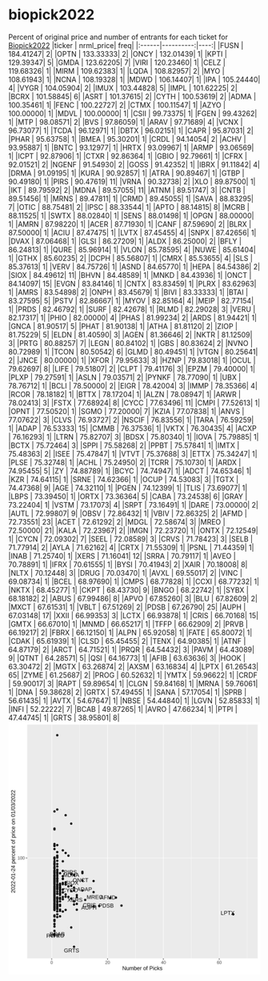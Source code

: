 # biopick2022
Percent of original price and number of entrants for each ticket for [Biopick2022](https://twitter.com/hashtag/Biopick2022)
|ticker | nrml_price| freq|
|:------|----------:|----:|
|FUSN   |  184.41247|    2|
|OPTN   |  133.33333|    2|
|ONCY   |  132.01439|    1|
|KPTI   |  129.39347|    5|
|GMDA   |  123.62205|    7|
|VIRI   |  120.23460|    1|
|CELZ   |  119.68326|    1|
|MIRM   |  109.62383|    1|
|LQDA   |  108.82957|    2|
|MYO    |  108.61943|    1|
|NCNA   |  108.19328|    1|
|MDWD   |  106.14407|    1|
|IPA    |  105.24440|    4|
|VYGR   |  104.05904|    2|
|IMUX   |  103.44828|    5|
|IMPL   |  101.62225|    2|
|BCRX   |  101.58845|    6|
|ASRT   |  101.37615|    2|
|CYTH   |  100.53619|    2|
|ADMA   |  100.35461|    1|
|FENC   |  100.22727|    2|
|CTMX   |  100.11547|    1|
|AZYO   |  100.00000|    1|
|MDVL   |  100.00000|    1|
|CSII   |   99.73375|    1|
|FGEN   |   99.43262|    1|
|MTP    |   98.08571|    2|
|BVS    |   97.86059|    1|
|ARAV   |   97.71689|    4|
|VCNX   |   96.73077|    1|
|TCDA   |   96.12971|    1|
|DBTX   |   96.02151|    1|
|CAPR   |   95.87031|    2|
|PHAR   |   95.63758|    1|
|BMEA   |   95.30201|    1|
|CRDL   |   94.14054|    2|
|ACHV   |   93.95887|    1|
|BNTC   |   93.12977|    1|
|HRTX   |   93.09967|    1|
|ARMP   |   93.06569|    1|
|ICPT   |   92.87906|    1|
|CTXR   |   92.86364|    1|
|GBIO   |   92.79661|    1|
|CFRX   |   92.01521|    2|
|NGENF  |   91.54930|    2|
|GOSS   |   91.42352|    1|
|IBRX   |   91.11842|    4|
|DRMA   |   91.09195|    1|
|KURA   |   90.92857|    1|
|ATRA   |   90.89467|    1|
|GTBP   |   90.49180|    1|
|PIRS   |   90.47619|   11|
|VRNA   |   90.32738|    2|
|XLO    |   89.87500|    1|
|IKT    |   89.79592|    2|
|MDNA   |   89.57055|   11|
|ATNM   |   89.51747|    3|
|CNTB   |   89.51456|    1|
|MRNS   |   89.47811|    1|
|CRMD   |   89.45055|    1|
|SAVA   |   88.83295|    7|
|OTIC   |   88.75481|    2|
|IPSC   |   88.33544|    1|
|APTO   |   88.14815|    8|
|MCRB   |   88.11525|    1|
|SWTX   |   88.02840|    1|
|SENS   |   88.01498|    1|
|OPGN   |   88.00000|    1|
|AMRN   |   87.98220|    1|
|ACER   |   87.71930|    1|
|CANF   |   87.59690|    2|
|BLRX   |   87.50000|    1|
|ACIU   |   87.47475|    1|
|LVTX   |   87.45455|    4|
|SNPX   |   87.42656|    1|
|DVAX   |   87.06468|    1|
|GLSI   |   86.27209|    1|
|ALDX   |   86.25000|    2|
|BFLY   |   86.24813|    1|
|QURE   |   85.96914|    1|
|VLON   |   85.78595|    4|
|NUWE   |   85.61404|    1|
|GTHX   |   85.60235|    2|
|DCPH   |   85.56807|    1|
|CMRX   |   85.53655|    4|
|SLS    |   85.37613|    1|
|VERV   |   84.75726|    1|
|ASND   |   84.65770|    1|
|HEPA   |   84.54386|    2|
|SIOX   |   84.49612|   11|
|BHVN   |   84.48589|    1|
|MNKD   |   84.43936|    1|
|ONCT   |   84.14097|   15|
|EVGN   |   83.84146|    1|
|CNTX   |   83.83459|    1|
|PLRX   |   83.62963|    1|
|AMRS   |   83.54898|    2|
|ONPH   |   83.45679|    1|
|BIVI   |   83.33333|    1|
|BTAI   |   83.27595|    5|
|PSTV   |   82.86667|    1|
|MYOV   |   82.85164|    4|
|MEIP   |   82.77154|    1|
|PRDS   |   82.46792|    1|
|SURF   |   82.42678|    1|
|RLMD   |   82.29028|    3|
|VERU   |   82.17317|    1|
|PHIO   |   82.00000|    4|
|PHAS   |   81.99234|    2|
|ARDS   |   81.94421|    1|
|GNCA   |   81.90517|    5|
|PHAT   |   81.90138|    1|
|ATHA   |   81.81120|    2|
|ZIOP   |   81.75229|    5|
|ELDN   |   81.40590|    3|
|AGEN   |   81.36646|    2|
|NKTR   |   81.12509|    3|
|PRTG   |   80.88257|    7|
|LEGN   |   80.84102|    1|
|GBS    |   80.83624|    2|
|NVNO   |   80.72989|    1|
|TCON   |   80.50542|    6|
|GLMD   |   80.49451|    1|
|VTGN   |   80.25641|    2|
|JNCE   |   80.00000|    1|
|XFOR   |   79.95633|    3|
|HZNP   |   79.83018|    1|
|OCUL   |   79.62697|    8|
|LIFE   |   79.51807|    2|
|CLPT   |   79.41176|    3|
|EPZM   |   79.40000|    1|
|PLXP   |   79.27591|    1|
|ASLN   |   79.03571|    2|
|PYNKF  |   78.77090|    1|
|UBX    |   78.76712|    1|
|BCLI   |   78.50000|    2|
|EIGR   |   78.42004|    3|
|IMMP   |   78.35366|    4|
|RCOR   |   78.18182|    1|
|BTTX   |   78.17204|    1|
|ALZN   |   78.08947|    1|
|ARWR   |   78.02413|    3|
|FSTX   |   77.68924|    8|
|CYCC   |   77.63496|   11|
|CMPI   |   77.52613|    1|
|OPNT   |   77.50520|    1|
|SGMO   |   77.20000|    7|
|KZIA   |   77.07838|    1|
|ANVS   |   77.07622|    3|
|CLVS   |   76.93727|    2|
|NSCIF  |   76.83556|    1|
|TARA   |   76.59259|    1|
|ADAP   |   76.53333|   15|
|CMMB   |   76.37536|    1|
|VKTX   |   76.30435|    4|
|ACXP   |   76.16293|    1|
|LTRN   |   75.82707|    3|
|BDSX   |   75.80340|    1|
|IOVA   |   75.79885|    1|
|BCTX   |   75.72464|    3|
|SPPI   |   75.58268|    2|
|PPBT   |   75.57841|    1|
|IMTX   |   75.48363|    2|
|ISEE   |   75.47847|    1|
|VTVT   |   75.37688|    3|
|ETTX   |   75.34247|    1|
|PLSE   |   75.32748|    1|
|ACHL   |   75.24950|    2|
|TCRR   |   75.10730|    1|
|ARDX   |   74.95455|    5|
|ZY     |   74.88789|    1|
|BCYC   |   74.74947|    1|
|ADCT   |   74.65346|    1|
|KZR    |   74.64115|    1|
|SRNE   |   74.62366|    1|
|OCUP   |   74.53083|    3|
|TGTX   |   74.47368|    9|
|AGE    |   74.32110|    1|
|PGEN   |   74.12399|    1|
|TLIS   |   73.69077|    1|
|LBPS   |   73.39450|    1|
|ORTX   |   73.36364|    5|
|CABA   |   73.24538|    6|
|GRAY   |   73.22404|    1|
|VSTM   |   73.17073|    4|
|SRPT   |   73.16491|    1|
|DARE   |   73.00000|    2|
|AUTL   |   72.99807|    9|
|OBSV   |   72.86432|    1|
|VBIV   |   72.86325|    2|
|AFMD   |   72.73551|   23|
|ACET   |   72.61292|    2|
|MDGL   |   72.58674|    3|
|MREO   |   72.50000|   21|
|KALA   |   72.23967|    2|
|IMGN   |   72.23720|    1|
|ONTX   |   72.12549|    1|
|CYCN   |   72.09302|    7|
|SEEL   |   72.08589|    3|
|CRVS   |   71.78423|    3|
|SELB   |   71.77914|    2|
|AYLA   |   71.62162|    4|
|CRTX   |   71.55309|    1|
|PSNL   |   71.44359|    1|
|INAB   |   71.25740|    1|
|XERS   |   71.16041|   12|
|SRRA   |   70.79117|    1|
|AVEO   |   70.78891|    1|
|IFRX   |   70.61555|    1|
|BYSI   |   70.41943|    2|
|XAIR   |   70.18008|    8|
|NLTX   |   70.12448|    3|
|DRUG   |   70.03470|    1|
|AVXL   |   69.55017|    2|
|VINC   |   69.08734|    1|
|BCEL   |   68.97690|    1|
|CMPS   |   68.77828|    1|
|CCXI   |   68.77232|    1|
|NKTX   |   68.45277|    1|
|CKPT   |   68.43730|    9|
|BNGO   |   68.22742|    1|
|SYBX   |   68.18182|    2|
|ABUS   |   67.99486|    8|
|APVO   |   67.85260|    3|
|BLU    |   67.82609|    2|
|MXCT   |   67.61531|    1|
|VBLT   |   67.51269|    2|
|PDSB   |   67.26790|   25|
|AUPH   |   67.03148|   17|
|XXII   |   66.99353|    3|
|LCTX   |   66.93878|    1|
|CRIS   |   66.70168|   15|
|GMTX   |   66.67010|    1|
|MNMD   |   66.65217|    1|
|TFFP   |   66.62909|    2|
|PRVB   |   66.19217|    2|
|FBRX   |   66.12150|    1|
|ALPN   |   65.92058|    1|
|FATE   |   65.80072|    1|
|CDAK   |   65.61939|    1|
|CLSD   |   65.45455|    2|
|TENX   |   64.90385|    1|
|ATNF   |   64.87179|    2|
|ARCT   |   64.71521|    1|
|PRQR   |   64.54432|    3|
|PAVM   |   64.43089|    9|
|QTNT   |   64.28571|    5|
|QSI    |   64.16773|    1|
|AFIB   |   63.63636|    3|
|HOOK   |   63.30472|    2|
|MGTX   |   63.26874|    2|
|AXSM   |   63.16834|    4|
|LPTX   |   61.26543|   65|
|ZYME   |   61.25687|    2|
|PROG   |   60.52632|    1|
|YMTX   |   59.96622|    1|
|CRDF   |   59.90017|    3|
|RAPT   |   59.89654|    1|
|CLGN   |   59.84168|    1|
|MRNA   |   59.76061|    1|
|DNA    |   59.38628|    2|
|GRTX   |   57.49455|    1|
|SANA   |   57.17054|    1|
|SPRB   |   56.61435|    1|
|AVTX   |   54.67647|    1|
|NBSE   |   54.44840|    1|
|LGVN   |   52.85833|    1|
|INFI   |   52.22222|    7|
|BCAB   |   49.87265|    1|
|AVRO   |   47.66234|    1|
|PTPI   |   47.44745|    1|
|GRTS   |   38.95801|    8|
![retvspicks](biopicks.png?raw=true)
